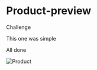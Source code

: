 # Product-preview
Challenge 

This one was simple

All done 

![Product](https://user-images.githubusercontent.com/120993792/229286882-71c25ba0-8d2c-43b8-9e9e-be9aba525d50.png)
